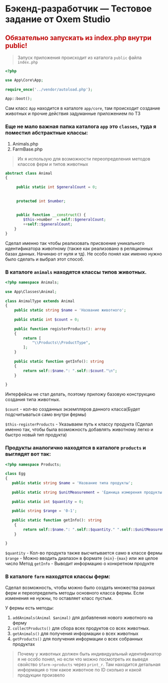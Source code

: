 # Бэкенд-разработчик — Тестовое задание от Oxem Studio

##  <span style="color:#c00000">Обязательно запускать из index.php внутри public!</span>


> Запуск приложения происходит из каталога `public` файла `index.php`

```php
<?php 

use App\Core\App;  
  
require_once('../vendor/autoload.php');  
  
App::boot();
```

Сам класс `App` находится в каталоге `app/core`, там происходит создание животных и прочие действия задуманные приложением по ТЗ

### Еще не мало важная папка каталога `app` это `classes`, туда я поместил абстрактные классы:
1.  Animals.php
2. FarmBase.php

> Их я использую для возможности переопределения методов классов ферм и типов животных

```php
abstract class Animal  
{  
  
     public static int $generalCount = 0;  
  
  
     protected int $number;  
  
  
     public function __construct() {  
        $this->number  = self::$generalCount;  
        ++self::$generalCount;  
    }
}
```

Сделал именно так чтобы реализовать присвоение уникального идентификатора животному (также как реализовано в реляционных базах данных. Начинаю от нуля и тд). Не особо понял как именно нужно было сделать и выбрал этот способ.

### В каталоге `animals` находятся классы типов животных.

```php
<?php namespace Animals;  
  
use App\Classes\Animal;  
  
class AnimalType extends Animal  
{  
    public static string $name = 'Название животного';  
  
    public static int $count = 0; 
  
    public function registerProducts(): array  
    {  
        return [  
            "\\Products\\ProductType",  
        ];  
    }  
  
    public static function getInfo(): string  
    {  
        return self::$name.": ".self::$count."\n";  
    }  
  
}
```

Интерфейсы не стал делать, поэтому приложу базовую конструкцию создания типа животных.

`$count` - кол-во созданных экземпляров данного класса(Будет подсчитываться само внутри фермы)

`$this-registerProducts` - Указываем путь к классу продукта (Сделал именно так, чтобы была возможность добавлять животному легко и быстро новый тип продукта)

### Продукты аналогично находятся в каталоге `products` и выглядят вот так:

```php
<?php namespace Products;  
  
class Egg  
{  
   public static string $name = 'Название типа продукты';  
  
   public static string $unitMeasurement = 'Единица измерения продукты';  
  
   public static int $quantity = 0;  
  
   public string $range = '0-1';  
  
   public static function getInfo(): string  
    {  
        return self::$name.": ".self::$quantity." ".self::$unitMeasurement."\n";  
    }  
  
}
```

`$quantity` - Кол-во продукта также высчитывается само в  классе фермы
`$range` - Можно вводить диапазон в формате `{min}-{max}` или же целое число
Метод `getInfo` - Выводит информацию о конкретном продукте

### В каталоге `farm` находятся классы ферм:

Сделал возможность, чтобы можно было создать множества разных ферм и переопределить методы основного класса фермы. Если изменения не нужны, то оставляет класс пустым.

У фермы есть методы:
1.  `addAnimals(Animal $animal)` для добавления нового животного на ферму
2.  `collectProducts()` для сбора всех продуктов со всех животных.
3.  `getAnimals()` для получения информации о всех животных
4.  `getProducts()` для получения информации о всех собранных продуктах

>Почему у животных должен быть индивидуальный идентификатор я не особо понял, но если что можно посмотреть их выведя свойство `$farm->products` через `print_r`. Там находится детальная информация о том какое животное по ID сколько и какой продукции произвело


